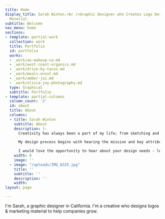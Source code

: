 ```yaml
---
title: Home
display_title: Sarah Winton.<br />Graphic Designer who Creates Logo Design and Marketing
  Material.
subtitle: Welcome
nav_menu: home
sections:
- template: partial-work
  collection: work
  title: Portfolio
  id: portfolio
  works:
  - _work/ao-makeup-co.md
  - _work/west-coast-organics.md
  - _work/drive-by-tacos.md
  - _work/meals-oncol.md
  - _work/amber-joi.md
  - _work/olivia-joy-photography.md
  type: Graphical
  subtitle: Portfolio
- template: partial-columns
  column_count: '2'
  id: about
  title: About
  columns:
  - title: Sarah Winton
    subtitle: About
    description: |-
      Creativity has always been a part of my life; from sketching and painting as a kid, to discovering my love for graphic design. Now as a designer I have the opportunity to work with clients to create logos, complete visual identity systems, and marketing material. My passion is to create visuals that artfully and effectively achieves my clients goals, from non-profits, to brick and mortar shops, to entrepreneurs.

      My design process begins with hearing the mission and key attributes of your business. Then I collect inspiration, sketch, and create a presentation for you. Meeting deadlines and keeping good communication is very important to me. I continue to work till the project is artfully designed and meets my clients goals.

      I would love the opportunity to hear about your design needs - let me know, and I'll schedule a FREE consultation.
    width: 8
    image: ''
  - image: "/uploads/IMG_6325.jpg"
    title: ''
    subtitle: ''
    description: ''
    width: 
layout: page

---
```

I'm Sarah, a graphic designer in California. I'm a creative who designs logos & marketing material to help companies grow.